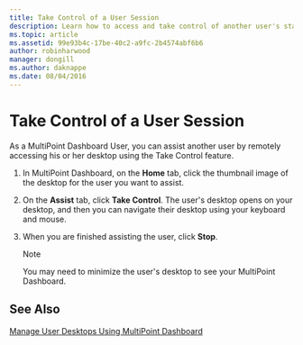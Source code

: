```yaml
---
title: Take Control of a User Session
description: Learn how to access and take control of another user's station in MultiPoint Services
ms.topic: article
ms.assetid: 99e93b4c-17be-40c2-a9fc-2b4574abf6b6
author: robinharwood
manager: dongill
ms.author: daknappe
ms.date: 08/04/2016
---
```

# Take Control of a User Session
As a MultiPoint Dashboard User, you can assist another user by remotely accessing his or her desktop using the Take Control feature.

1.  In MultiPoint Dashboard, on the **Home** tab, click the thumbnail image of the desktop for the user you want to assist.

2.  On the **Assist** tab, click **Take Control**. The user's desktop opens on your desktop, and then you can navigate their desktop using your keyboard and mouse.

3.  When you are finished assisting the user, click **Stop**.

    > [!NOTE]
    > You may need to minimize the user's desktop to see your MultiPoint Dashboard.

## See Also
[Manage User Desktops Using MultiPoint Dashboard](Manage-User-Desktops-Using-MultiPoint-Dashboard.md)

